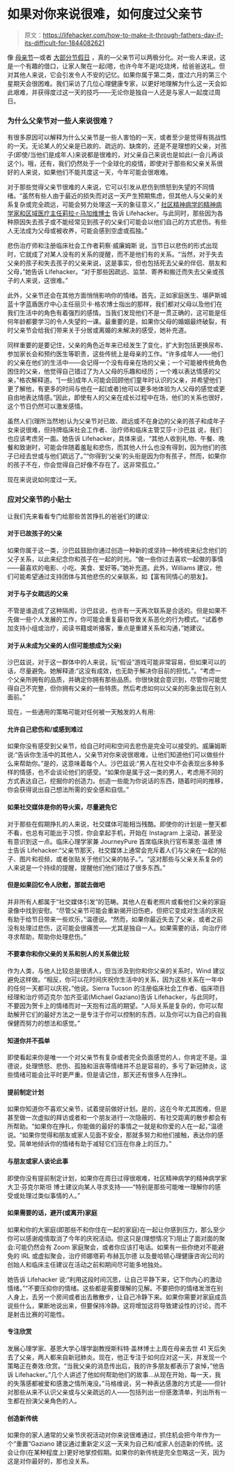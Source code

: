 # 如果对你来说很难，如何度过父亲节

> 原文：<https://lifehacker.com/how-to-make-it-through-fathers-day-if-its-difficult-for-1844082621>

像 [母亲节](https://lifehacker.com/how-to-deal-with-mother-s-day-when-mother-s-day-sucks-f-1795112454)—或者 [大部分节假日](https://lifehacker.com/how-to-make-it-through-the-holidays-after-a-loss-1840200564) ，真的—父亲节可以两极分化。对一些人来说，这是一个有趣的借口，让家人聚在一起(嗯，也许今年不是)吃烧烤，给爸爸送礼。但对其他人来说，它会引发令人不安的记忆。如果你属于第二类，度过六月的第三个星期天会很困难。我们采访了几位心理健康专家，以更好地理解为什么这一天会如此艰难，并获得度过这一天的技巧——无论你是独自一人还是与家人一起度过周日。



### 为什么父亲节对一些人来说很难？

有很多原因可以解释为什么父亲节是一些人害怕的一天，或者至少是觉得有挑战性的一天。无论某人的父亲是已故的、疏远的、缺席的，还是不是理想的父亲，对孩子(即使/当他们是成年人)来说都是很难的，对父亲自己来说也是如此(一会儿再谈这个)。哦，还有，我们仍然处于一个全球化的疫情，即使对于那些和父亲关系很好的人来说，如果他们不能共度这一天，今年可能会很艰难。

对于那些觉得父亲节很难的人来说，它可以引发从悲伤到愤怒到失望的不同情绪。“虽然有些人由于最近的损失而对这一天产生预期焦虑，但其他人与父亲的关系复杂或完全疏远，可能会努力处理这一天的象征意义，” [社区精神病学的精神病学家和区域医疗主任莉拉·r·马加维博士](https://www.communitypsychiatry.com/providers/leela-magavi-m-d/) 告诉 Lifehacker。与此同时，那些因为各种原因失去孩子或不能经常见到孩子的父亲们可能会以他们自己的方式悲伤。有些人无法成为父母或被收养，可能会感到空虚或孤独。”

悲伤治疗师和注册临床社会工作者莉察·威廉姆斯 说，当节日以悲伤的形式出现时，它就成了对某人没有的关系的提醒，而不是他们有的关系。“当然，对于失去父亲的孩子和失去孩子的父亲来说，这是事实，但也包括死去父亲的伴侣、朋友和父母，”她告诉 Lifehacker。“对于那些因疏远、监禁、寄养和搬迁而失去父亲或孩子的人来说，这很难。”

此外，父亲节还会在其他方面悄悄影响你的情绪。首先，正如家庭医生、堪萨斯城蓝十字蓝盾医疗中心主任丽贝卡·格农博士指出的那样，我们都对父母以及他们在我们生活中的角色有着强烈的感情。当我们发现他们不是一贯正确的，这可能是任何年龄都要学习的令人失望的一课。最重要的是，如果你父母的婚姻最终破裂，有时父亲节会给我们带来关于分居或离婚的未解决的感受，她补充道。

同样重要的是要记住，父亲的角色近年来已经发生了变化，扩大到包括更换尿布、参加家长会和预约医生等职责，这些传统上是母亲的工作。“许多成年人——他们的父亲在他们的生活中——会记得一个没有母亲在场的父亲；一个可能被传统角色困住的父亲，他觉得自己错过了为人父母的乐趣和经历；一个难以表达情感的父亲，”格农解释道。“[一些]成年人可能会回顾他们童年时认识的父亲，并希望他们更了解他，有更多的时间与他在一起[或者]他可以更多地体验为人父母的感觉或更自由地表达情感。”因此，即使有人的父亲在成长过程中在场，他们的关系也很好，这个节日仍然可以激发感情。

虽然人们(理所当然地)认为父亲节对已故、疏远或不在身边的父亲的孩子和成年子女来说很难，但持牌临床社会工作者、治疗师和临床主管艾莎·r·沙巴兹 说，我们也应该考虑另一面。她告诉 Lifehacker，具体来说，“其他人收到礼物、午餐、晚餐和致谢时，可能会伴随着羞耻和悲伤，而其他人什么也没有得到，因为他们的孩子已经去世或与他们疏远了。”“你得到‘父亲’的头衔是因为你有孩子，然而，如果你的孩子不在，你会觉得自己好像不存在了。这非常孤立。”

现在来说说如何度过一天。

### **应对父亲节的小贴士**

让我们先来看看专门给那些苦苦挣扎的爸爸们的建议:

#### **对于已故孩子的父亲**

如果你属于这一类，沙巴兹鼓励你通过创造一种新的或坚持一种传统来纪念他们的父子关系，以此来纪念你和孩子在一起的时光。“做一些你过去喜欢一起做的事情——最喜欢的电影、小吃、美食、爱好等。”她补充道。此外，Williams 建议，他们可能希望通过支持团体与其他悲伤的父亲联系，如【富有同情心的朋友】。

#### **对于与子女疏远的父亲**

不管是谁造成了这种隔阂，沙巴兹说，也许有一天再次联系是合适的。但是如果不先做一些个人发展的工作，你可能会重复最初导致关系恶化的行为模式。“试着参加支持小组或治疗，阅读书籍或听播客，重点是重建关系和沟通，”她建议。

#### **对于从未成为父亲的人(但可能想成为父亲)**

沙巴兹说，对于这一群体中的人来说，玩“假设”游戏可能非常容易，但如果可以的话，尽量避免。她解释道:“这没有成效，也无助于解决你目前的担忧。”。“考虑一个父亲所拥有的品质，并确定你拥有那些品质。你很快就会意识到，尽管你可能觉得自己不完整，但你拥有父亲的一些特质。然后考虑如何以父亲的形象出现在别人面前。”

现在，一些通用的策略可能对任何被一天触发的人有用:

#### **允许自己悲伤和/或感到难过**

如果你没有感受到父亲节，给自己时间和空间去悲伤是完全可以接受的。威廉姆斯说:“告诉你生活中的其他人，父亲节对你来说很艰难，让他们知道他们可以做些什么来帮助你。”是的，这意味着每个人。沙巴兹说:“男人在社交中不会表现出多种多样的情感，也不会谈论他们的感受。“如果你是属于这一类的男人，考虑用不同的方式表达自己，挖掘你的创造力。创造一些能为你说话的东西，随着时间的推移，你会获得说出自己想法所需的安全感和自信。”

#### **如果社交媒体是你的导火索，尽量避免它**

对于那些在假期挣扎的人来说，社交媒体可能相当残酷。即使你的计划是一整天都不看，也总有可能出于习惯，你会拿起手机，开始在 Instagram 上滚动，甚至没有意识到这一点。临床心理学家兼 JourneyPure 首席临床执行官布莱恩·温德 博士告诉 Lifehacker:“父亲节那天，社交媒体上通常会充斥着人们与父亲在一起的帖子、图片和视频，或者张贴关于他们父亲的帖子。”。“这对那些与父亲关系复杂的人来说是一个持续的提醒，提醒他们他们错过了很多东西。”

#### 但是如果回忆令人欣慰，那就去做吧

并非所有人都属于“社交媒体引发”的范畴。其他人在看老照片或看他们父亲的家庭录像中找到安慰。“尽管父亲节可能会重新揭开旧伤疤，但把它变成对生活的庆祝有助于给节日带来一些欢乐，”温德说。“然而，如果你最近失去了父亲，或者之前没有处理过悲伤，这可能会很痛苦——尤其是独自一人。如果需要的话，向治疗师寻求帮助，帮助你处理悲伤。”

#### **不要拿你和你父亲的关系和别人的关系做比较**

作为人类，与他人比较总是很诱人，但当涉及到你和你父亲的关系时，Wind 建议避免这样做。“相反，你可以花时间庆祝你生活中的关系，因为这些关系在一年中的任何一天都可以庆祝，”他说。Sierra Tucson 的注册临床社会工作者、临床项目经理和治疗师迈克尔·加齐亚诺(Michael Gaziano)告诉 Lifehacker，与此同时，不要因为贺卡上的情绪而对一天抱有过高的期望。“人际关系是复杂的，你可以帮助解开它们的最好方法之一是专注于你可以控制的东西，以及你可以为自己的自我保健而努力的想法和感觉。”

#### **知道你并不孤单**

即使看起来你是唯一一个对父亲节有复杂或者完全负面感觉的人，你肯定不是。温德说，处理愤怒、悲伤、孤独和沮丧等情绪并不总是容易的，多亏了新冠肺炎，这些情绪可能会比平时更严重。但是请记住，那天还有很多人在挣扎。

#### **提前制定计划**

如果你知道你不喜欢父亲节，试着提前做好计划。是的，这在今年尤其困难，但是甚至做一次虚拟的拜访或者和一个朋友进行一次隐蔽的、有社交距离的散步都会有所帮助。“如果你在挣扎，你能做的最好的事情之一就是和你爱的人在一起，”温德说。“如果你觉得和朋友或家人见面不安全，那就多努力和他们接触，表达你的感受。简单地倾诉你的情绪有助于减轻它们压在你身上的压力。”

#### **与朋友或家人谈论此事**

即使你没有提前制定计划，如果你在周日过得很艰难，社区精神病学的精神病学家大卫·芬克尔斯坦 博士建议向某人寻求支持——“特别是那些可能唯一理解你的感受或处理过类似事情的人。”

#### **如果需要的话，避开(或离开)家庭**

如果和你的大家庭(即那些不和你住在一起的家庭)在一起让你感到压力，那么至少你可以感谢疫情取消了今年的庆祝活动。但这只是(理想情况下)阻止了面对面的聚会:可能仍然会有 Zoom 家庭聚会，或者你应该打电话。如果有一些你绝对不能避免的 IRL 或虚拟聚会，治疗师娜塔莉·布赫瓦尔德 以及曼哈顿心理健康咨询公司的创始人和临床主任建议在活动之前和期间尽可能多地独处。

她告诉 Lifehacker 说:“利用这段时间沉思，让自己平静下来，记下你内心的激动情绪。”“不要压抑你的情绪。这些都是需要理解的见解。不要把你的情绪发泄在别人身上，去另一个房间或者出去散散步，让自己冷静下来。如果你需要对家庭成员说些什么，果断地说出来，但要保持冷静。这将增加这将导致建设性的讨论，而不是射击比赛的可能性。

#### **专注欣赏**

发展心理学家、基恩大学心理学副教授斯科特·盖林博士上周在母亲去世 41 天后失去了父亲，两人都来自新冠肺炎。现在，他正专注于如何应对这一天，并发现一个策略正在奏效:欣赏。“当我父亲的消息传出后，我的许多朋友都表示了哀悼，”他告诉 Lifehacker。”几个人讲述了他如何帮助他们的故事...从现在开始，每一天，我的失落感都被爱和感激之情所淹没。”马格维说，另一种表达感激的方式是——但针对那些从来不认识父亲或与父亲疏远的人——包括列出一份感激清单，列出所有一生都在扮演父亲角色的人。

#### **创造新传统**

如果你的家人通常的父亲节庆祝活动对你来说很难通过，抓住机会把今年作为一个“重置”Gaziano 建议通过重新定义这一天来为自己和/或家人创造新的传统。这会让你(在某种程度上)更好地掌控假期。如果你的新传统是完全忽略这一天，因为这是对你最好的，那也没关系。